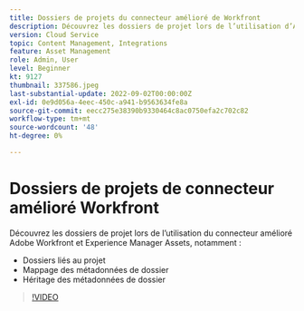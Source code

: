 ```yaml
---
title: Dossiers de projets du connecteur amélioré de Workfront
description: Découvrez les dossiers de projet lors de l’utilisation d’Adobe Workfront et du connecteur amélioré de Experience Manager Assets.
version: Cloud Service
topic: Content Management, Integrations
feature: Asset Management
role: Admin, User
level: Beginner
kt: 9127
thumbnail: 337586.jpeg
last-substantial-update: 2022-09-02T00:00:00Z
exl-id: 0e9d056a-4eec-450c-a941-b9563634fe8a
source-git-commit: eecc275e38390b9330464c8ac0750efa2c702c82
workflow-type: tm+mt
source-wordcount: '48'
ht-degree: 0%

---
```


# Dossiers de projets de connecteur amélioré Workfront

Découvrez les dossiers de projet lors de l’utilisation du connecteur amélioré Adobe Workfront et Experience Manager Assets, notamment :

+ Dossiers liés au projet
+ Mappage des métadonnées de dossier
+ Héritage des métadonnées de dossier

>[!VIDEO](https://video.tv.adobe.com/v/337586?quality=12&learn=on)

